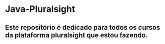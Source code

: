 # Java-Pluralsight

<h2>Este repositório é dedicado para todos os cursos da plataforma pluralsight que estou fazendo.</h2>

